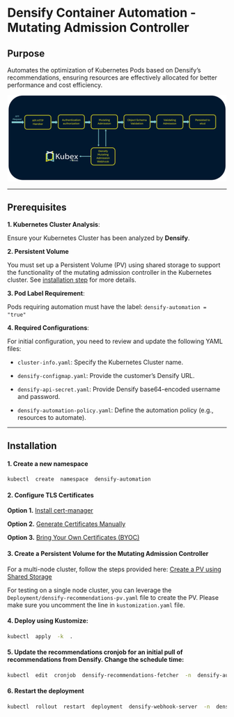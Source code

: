 
# Densify Container Automation - Mutating Admission Controller

 
## Purpose

Automates the optimization of Kubernetes Pods based on Densify’s recommendations, ensuring resources are effectively allocated for better performance and cost efficiency.

  
![Alt Text](./Documentation/Densify%20Mutating%20Admission%20Controller.png)


---

  

## Prerequisites
 

**1. Kubernetes Cluster Analysis**:

Ensure your Kubernetes Cluster has been analyzed by **Densify**.

**2. Persistent Volume**

You must set up a Persistent Volume (PV) using shared storage to support the functionality of the mutating admission controller in the Kubernetes cluster. See [installation step](#3-create-a-persistent-volume-for-the-mutating-admission-controller)  for more details.

**3. Pod Label Requirement**:

Pods requiring automation must have the label: `densify-automation = "true"`

**4. Required Configurations**:

For initial configuration, you need to review and update the following YAML files:

-  `cluster-info.yaml`: Specify the Kubernetes Cluster name.

-  `densify-configmap.yaml`: Provide the customer’s Densify URL.

-  `densify-api-secret.yaml`: Provide Densify base64-encoded username and password.

-  `densify-automation-policy.yaml`: Define the automation policy (e.g., resources to automate).
  
  

---

  

## Installation

  

#### 1. Create a new namespace

```bash
kubectl  create  namespace  densify-automation
```

 
#### 2. Configure TLS Certificates

**Option 1.** [Install cert-manager](/Documentation/Certificates-CertManager.md)

**Option 2.** [Generate Certificates Manually](/Documentation/Certificates-Manual.md)
  
**Option 3.** [Bring Your Own Certificates (BYOC)](/Documentation/Certificates-BYOC.md)

  

#### 3. Create a Persistent Volume for the Mutating Admission Controller

For a multi-node cluster, follow the steps provided here: [Create a PV using Shared Storage](/Documentation/PersistenVolume.md)

For testing on a single node cluster, you can leverage the `Deployment/densify-recommendations-pv.yaml` file to create the PV. Please make sure you uncomment the line in `kustomization.yaml` file.

#### 4. Deploy using Kustomize:

```bash
kubectl  apply  -k  .
```

#### 5. Update the recommendations cronjob for an initial pull of recommendations from Densify. Change the schedule time:

```bash
kubectl  edit  cronjob  densify-recommendations-fetcher  -n  densify-automation
```

#### 6. Restart the deployment

```bash
kubectl  rollout  restart  deployment  densify-webhook-server  -n  densify-automation
```